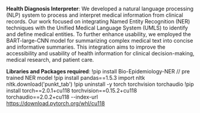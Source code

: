 **Health Diagnosis Interpreter**: 
We developed a natural language processing (NLP) system to process and interpret medical information from clinical records.
Our work focused on integrating Named Entity Recognition (NER) techniques with the Unified Medical Language System (UMLS) to identify and define medical entities. 
To further enhance usability, we employed the BART-large-CNN model for summarizing complex medical text into concise and informative summaries. 
This integration aims to improve the accessibility and usability of health information for clinical decision-making, medical research, and patient care.

**Libraries and Packages required**: 
!pip install Bio-Epidemiology-NER // pre trained NER model
!pip install pandas==1.5.3
import nltk
nltk.download('punkt_tab')
!pip uninstall -y torch torchvision torchaudio
!pip install torch==2.0.1+cu118 torchvision==0.15.2+cu118 torchaudio==2.0.2+cu118 --index-url https://download.pytorch.org/whl/cu118

